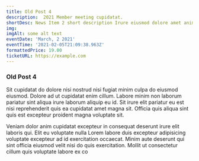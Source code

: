 ```yaml
---
title: Old Post 4
description:  2021 Member meeting cupidatat.
shortDesc: News Item 2 short description Irure eiusmod dolore amet anim non laboris amet.
img: 
imgAlt: some alt text
eventDate: 'March, 2 2021'
eventTime: '2021-02-05T21:09:38.963Z'
formattedPrice: 19.00
ticketURL: https://example.com
---
```


### Old Post 4

Sit cupidatat do dolore nisi nostrud nisi fugiat minim culpa do eiusmod eiusmod. Dolore ad ut cupidatat enim cillum. Labore minim non laborum pariatur sint aliqua irure laborum aliquip eu id. Sit irure elit pariatur eu est nisi reprehenderit quis ea cupidatat amet magna sit. Officia quis aliqua sint quis est excepteur proident magna voluptate sit.

Veniam dolor anim cupidatat excepteur in consequat deserunt irure elit laboris qui. Elit eu voluptate nulla Lorem labore duis excepteur adipisicing voluptate excepteur ad id exercitation occaecat. Minim aute deserunt qui sint officia eiusmod velit nisi do quis exercitation. Mollit ut consectetur cillum quis voluptate labore ex co